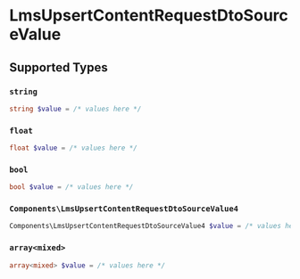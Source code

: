 # LmsUpsertContentRequestDtoSourceValue


## Supported Types

### `string`

```php
string $value = /* values here */
```

### `float`

```php
float $value = /* values here */
```

### `bool`

```php
bool $value = /* values here */
```

### `Components\LmsUpsertContentRequestDtoSourceValue4`

```php
Components\LmsUpsertContentRequestDtoSourceValue4 $value = /* values here */
```

### `array<mixed>`

```php
array<mixed> $value = /* values here */
```

